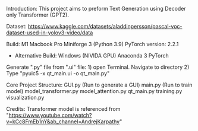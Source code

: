 Introduction:
	This project aims to preform Text Generation using Decoder only Transformer (GPT2).



Dataset: 
	https://www.kaggle.com/datasets/aladdinpersson/pascal-voc-dataset-used-in-yolov3-video/data


Build: 
	M1 Macbook Pro
	Miniforge 3 (Python 3.9)
	PyTorch version: 2.2.1

* Alternative Build:
	Windows (NIVIDA GPU)
	Anaconda 3
	PyTorch



Generate ".py" file from ".ui" file:
	1) open Terminal. Navigate to directory
	2) Type "pyuic5 -x qt_main.ui -o qt_main.py"



Core Project Structure:
	GUI.py (Run to generate a GUI)
	main.py (Run to train model)
	model_transformer.py
	model_attention.py
	qt_main.py
	training.py
	visualization.py


Credits:
	Transformer model is referenced from "https://www.youtube.com/watch?v=kCc8FmEb1nY&ab_channel=AndrejKarpathy"
	